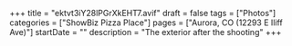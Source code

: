 +++
title = "ektvt3iY28lPGrXkEHT7.avif"
draft = false
tags = ["Photos"]
categories = ["ShowBiz Pizza Place"]
pages = ["Aurora, CO (12293 E Iliff Ave)"]
startDate = ""
description = "The exterior after the shooting"
+++
